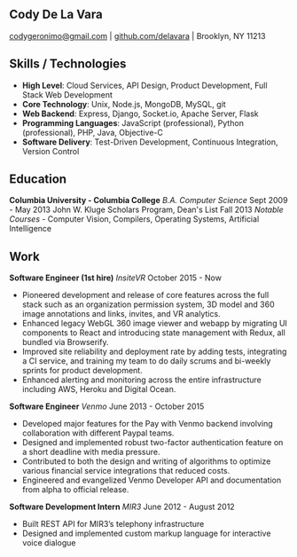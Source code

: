 Cody De La Vara
-------------
codygeronimo@gmail.com | [github.com/delavara](https://github.com/delavara) | Brooklyn, NY 11213

Skills / Technologies
------------
- **High Level**: Cloud Services, API Design, Product Development, Full Stack Web Development
- **Core Technology**: Unix, Node.js, MongoDB, MySQL, git
- **Web Backend**: Express, Django, Socket.io, Apache Server, Flask
- **Programming Languages**: JavaScript (professional), Python (professional), PHP, Java, Objective-C
- **Software Delivery**: Test-Driven Development, Continuous Integration, Version Control

Education
------------
**Columbia University - Columbia College** *B.A. Computer Science* Sept 2009 - May 2013
  John W. Kluge Scholars Program, Dean's List Fall 2013
  *Notable Courses* - Computer Vision, Compilers, Operating Systems, Artificial Intelligence

Work
------------

**Software Engineer (1st hire)** *InsiteVR* October 2015 - Now
- Pioneered development and release of core features across the full stack such as an organization permission system, 3D model and 360 image annotations and links, invites, and VR analytics.
- Enhanced legacy WebGL 360 image viewer and webapp by migrating UI components to React and introducing state management with Redux, all bundled via Browserify.
- Improved site reliability and deployment rate by adding tests, integrating a CI service, and training my team to do daily scrums and bi-weekly sprints for product development.
- Enhanced alerting and monitoring across the entire infrastructure including AWS, Heroku and Digital Ocean.

**Software Engineer** *Venmo* June 2013 - October 2015
- Developed major features for the Pay with Venmo backend involving collaboration with different Paypal teams.  
- Designed and implemented robust two-factor authentication feature on a short deadline with media pressure.
- Contributed to both the design and writing of algorithms to optimize various financial service integrations that reduced costs.
- Engineered and evangelized Venmo Developer API and documentation from alpha to official release.

**Software Development Intern** *MIR3* June 2012 - August 2012
- Built REST API for MIR3’s telephony infrastructure
- Designed and implemented custom markup language for interactive voice dialogue

